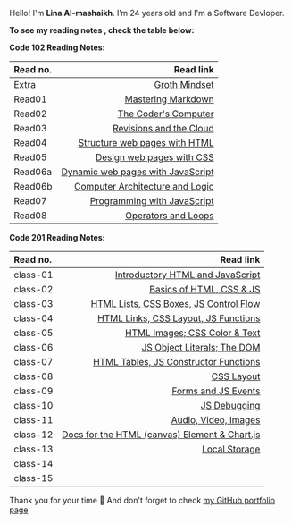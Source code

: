 Hello! I'm **Lina Al-mashaikh**.
I’m 24 years old and I'm a Software Devloper. 


**To see my reading notes , check the table below:**

**Code 102 Reading Notes:** 

|Read no. | Read link |
| :------------- | -------------: |
| Extra   | [Groth Mindset](Mindset.md) |
| Read01  | [Mastering Markdown](Read01.md)|
| Read02  | [The Coder's Computer](Read02.md)|
| Read03  | [Revisions and the Cloud](Read03.md)|
| Read04  | [Structure web pages with HTML](Read04.md)|
| Read05  | [Design web pages with CSS](Read05.md)|
| Read06a | [Dynamic web pages with JavaScript](Read06a.md)|
| Read06b | [Computer Architecture and Logic](Read06b.md)|
| Read07  | [Programming with JavaScript](Read07.md)|
| Read08  | [Operators and Loops](Read08.md)|

**Code 201 Reading Notes:**

|Read no. | Read link |
| :------------- | -------------: |
| class-01 | [Introductory HTML and JavaScript](class-01.md) |
| class-02 | [Basics of HTML, CSS & JS](class-02.md) |
| class-03 | [HTML Lists, CSS Boxes, JS Control Flow](class-03.md) |
| class-04 | [HTML Links, CSS Layout, JS Functions](class-04.md) |
| class-05 | [HTML Images; CSS Color & Text](class-05.md) |
| class-06 | [JS Object Literals; The DOM](class-06.md) |
| class-07 | [HTML Tables, JS Constructor Functions](class-07.md) |
| class-08 | [CSS Layout](class-08.md) |
| class-09 | [Forms and JS Events](class-09.md) |
| class-10 | [JS Debugging](class-10.md) |
| class-11 | [Audio, Video, Images](class-11.md) |
| class-12 | [Docs for the HTML (canvas) Element & Chart.js](class-12.md) |
| class-13 | [Local Storage](class-13.md) |
| class-14 | []() |
| class-15 | []() |


Thank you for your time :purple_heart: And don't forget to check [my GitHub portfolio page](https://github.com/Lina-yousef)
